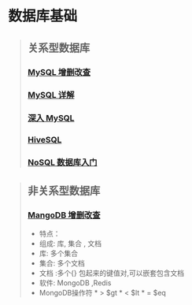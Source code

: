 # 数据库基础

>## 关系型数据库
>### [MySQL 增删改查](/database_knowlege/mysqllearn.md)
>### [MySQL 详解](/python_knowlege/Python-100-Days-master/Day36-40/37.SQL详解.md) 
>### [深入 MySQL](/python_knowlege/Python-100-Days-master/Day36-40/38.深入MySQL.md)
>### [HiveSQL](/python_knowlege/Python-100-Days-master/Day36-40/40.大数据平台和HiveSQL.md) 
>### [NoSQL 数据库入门](/python_knowlege/Python-100-Days-master/Day36-40/NoSQL数据库入门.md)

>## 非关系型数据库
>### [MangoDB 增删改查](/database_knowlege/mangodb.md)
>
>* 特点：
>  * 组成: 库, 集合 , 文档
>  * 库: 多个集合
>  * 集合: 多个文档
>  * 文档 :多个{} 包起来的键值对,可以嵌套包含文档
>  * 软件: MongoDB ,Redis
>  * MongoDB操作符
>        *     >   $gt
>        *     <   $lt
>        *     =   $eq



